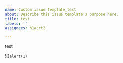 ```yaml
---
name: Custom issue template_test
about: Describe this issue template's purpose here.
title: test
labels: ''
assignees: h1acct2

---
```


test

![]`alert(1)`

